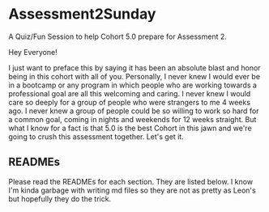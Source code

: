 # Assessment2Sunday
A Quiz/Fun Session to help Cohort 5.0 prepare for Assessment 2.

Hey Everyone!

I just want to preface this by saying it has been an absolute blast and honor being in this cohort with all of you.
Personally, I never knew I would ever be in a bootcamp or any program in which people who are working towards a professional
goal are all this welcoming and caring. I never knew I would care so deeply for a group of people who were strangers to me 4 
weeks ago. I never knew a group of people could be so willing to work so hard for a common goal, coming in nights and weekends
for 12 weeks straight. But what I know for a fact is that 5.0 is the best Cohort in this jawn and we're going to crush this 
assessment together. Let's get it.

## READMEs
Please read the READMEs for each section. They are listed below. I know I'm kinda garbage with writing md files so they are 
not as pretty as Leon's but hopefully they do the trick.



